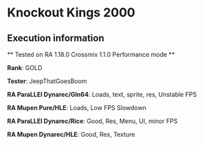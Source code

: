 # Knockout Kings 2000 

## Execution information

** Tested on RA 1.18.0 Crossmix 1.1.0 Performance mode **

**Rank**: GOLD

**Tester**: JeepThatGoesBoom


**RA ParaLLEl Dynarec/Gln64**: Loads, text, sprite, res, Unstable FPS

**RA Mupen Pure/HLE**: Loads, Low FPS Slowdown

**RA ParaLLEl Dynarec/Rice**: Good, Res, Menu, UI, minor FPS

**RA Mupen Dynarec/HLE**: Good, Res, Texture